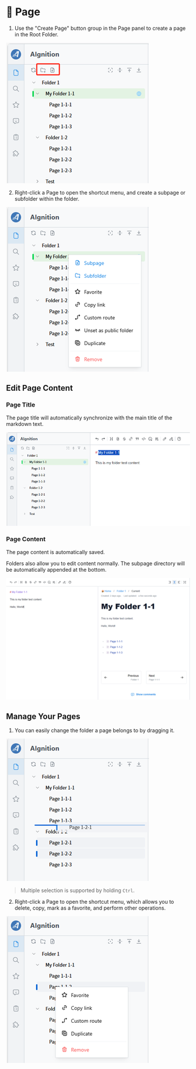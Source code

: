 # 📑 Page

1.  Use the "Create Page" button group in the Page panel to create a page in the Root Folder.

![image.png](https://github.com/yuri2peter/picx-images-hosting/raw/master/image.USrE9Y.png)

2.  Right-click a Page to open the shortcut menu, and create a subpage or subfolder within the folder.

![image.png](https://github.com/yuri2peter/picx-images-hosting/raw/master/image.CP-jpd.png)

## Edit Page Content

### Page Title

The page title will automatically synchronize with the main title of the markdown text.

![image.png](https://github.com/yuri2peter/picx-images-hosting/raw/master/image.dS6AKO.png)

### Page Content

The page content is automatically saved.

Folders also allow you to edit content normally. The subpage directory will be automatically appended at the bottom.

![image.png](https://github.com/yuri2peter/picx-images-hosting/raw/master/image.frCxYN.png)

## Manage Your Pages

1.  You can easily change the folder a page belongs to by dragging it.

![image.png](https://github.com/yuri2peter/picx-images-hosting/raw/master/image.UMd5oP.png)

> Multiple selection is supported by holding `Ctrl`.

2.  Right-click a Page to open the shortcut menu, which allows you to delete, copy, mark as a favorite, and perform other operations.

![image.png](https://github.com/yuri2peter/picx-images-hosting/raw/master/image.VnUiAM.png)
